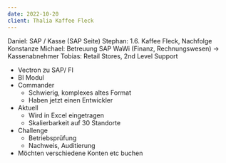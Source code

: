 ```yaml
---
date: 2022-10-20
client: Thalia Kaffee Fleck
---
```


Daniel: SAP / Kasse (SAP Seite)
Stephan: 1.6. Kaffee Fleck, Nachfolge Konstanze
Michael: Betreuung SAP WaWi (Finanz, Rechnungswesen) -> Kassenabnehmer
Tobias: Retail Stores, 2nd Level Support


- Vectron zu SAP/ FI
- BI Modul
- Commander
	- Schwierig, komplexes altes Format
	- Haben jetzt einen Entwickler
- Aktuell
	- Wird in Excel eingetragen
	- Skalierbarkeit auf 30 Standorte
- Challenge
	- Betriebsprüfung
	- Nachweis, Auditierung
- Möchten verschiedene Konten etc buchen